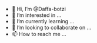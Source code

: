 - 👋 Hi, I’m @Daffa-botzi
- 👀 I’m interested in ...
- 🌱 I’m currently learning ...
- 💞️ I’m looking to collaborate on ...
- 📫 How to reach me ...

<!---
Daffa-botzi/Daffa-botzi is a ✨ special ✨ repository because its `README.md` (this file) appears on your GitHub profile.
You can click the Preview link to take a look at your changes.
--->
